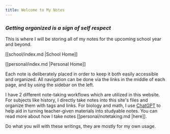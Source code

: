 ```yaml
---
title: Welcome to My Notes
---
```


### *Getting organized is a sign of self respect*

This is where I will be storing all of my notes for the upcoming school year and beyond.  

[[school/index.md |School Home]]

[[personal/index.md |Personal Home]]

Each note is deliberately placed in order to keep it both easily accessible and organized. All navigation can be done via the links in the middle of each page, and by using the sidebar on the left. 

I have 2 different note-taking workflows which are utilized in this website. For subjects like history, I directly take notes into this site's files and organize them with tags and links. For biology and math, I use [ChatGPT](personal/chatgpt.md) to help aid in turning teacher-given materials into studyable notes. You can read more about how I take notes [[personal/notetaking.md |here]].

Do what you will with these writings, they are mostly for my own usage. 
